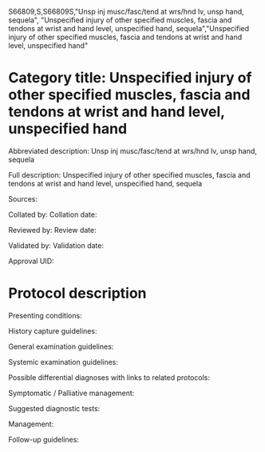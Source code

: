 S66809,S,S66809S,"Unsp inj musc/fasc/tend at wrs/hnd lv, unsp hand, sequela", "Unspecified injury of other specified muscles, fascia and tendons at wrist and hand level, unspecified hand, sequela","Unspecified injury of other specified muscles, fascia and tendons at wrist and hand level, unspecified hand"
# Category title: Unspecified injury of other specified muscles, fascia and tendons at wrist and hand level, unspecified hand

Abbreviated description: Unsp inj musc/fasc/tend at wrs/hnd lv, unsp hand, sequela

Full description: Unspecified injury of other specified muscles, fascia and tendons at wrist and hand level, unspecified hand, sequela

Sources:

Collated by:
Collation date:

Reviewed by:
Review date:

Validated by:
Validation date:

Approval UID:

# Protocol description

Presenting conditions:

History capture guidelines:

General examination guidelines:

Systemic examination guidelines:

Possible differential diagnoses with links to related protocols:

Symptomatic / Palliative management:

Suggested diagnostic tests:

Management:

Follow-up guidelines:
